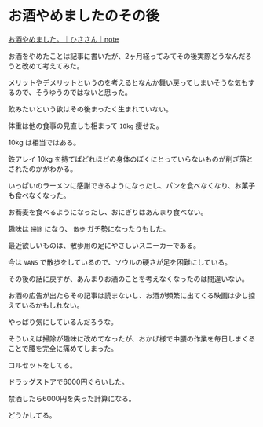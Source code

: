 # お酒やめましたのその後

[お酒やめました。｜ひささん｜note](https://note.com/hisasann/n/ne10d79f676be)

お酒をやめたことは記事に書いたが、2ヶ月経ってみてその後実際どうなんだろうと改めて考えてみた。

メリットやデメリットというのを考えるとなんか舞い戻ってしまいそうな気もするので、そうゆうのではないと思った。

飲みたいという欲はその後まったく生まれていない。

体重は他の食事の見直しも相まって `10kg` 痩せた。

10kg は相当ではある。

鉄アレイ 10kg を持てばどれほどの身体のぼくにとっていらないものが削ぎ落とされたのかがわかる。

いっぱいのラーメンに感謝できるようになったし、パンを食べなくなり、お菓子も食べなくなった。

お蕎麦を食べるようになったし、おにぎりはあんまり食べない。

趣味は `掃除` になり、 `散歩` ガチ勢になったりもした。

最近欲しいものは、散歩用の足にやさしいスニーカーである。

今は `VANS` で散歩をしているので、ソウルの硬さが足を困難にしている。

その後の話に戻すが、あんまりお酒のことを考えなくなったのは間違いない。

お酒の広告が出たらその記事は読まないし、お酒が頻繁に出てくる映画は少し控えているかもしれない。

やっぱり気にしているんだろうな。

そういえば掃除が趣味に改めてなったが、おかげ様で中腰の作業を毎日しまくることで腰を完全に痛めてしまった。

コルセットをしてる。

ドラッグストアで6000円ぐらいした。

禁酒したら6000円を失った計算になる。

どうかしてる。
